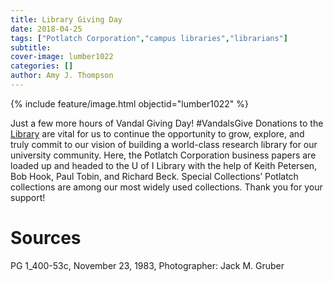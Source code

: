 ```yaml
---
title: Library Giving Day
date: 2018-04-25
tags: ["Potlatch Corporation","campus libraries","librarians"]
subtitle: 
cover-image: lumber1022
categories: []
author: Amy J. Thompson
---
```


{% include feature/image.html objectid="lumber1022" %}

Just a few more hours of Vandal Giving Day! #VandalsGive Donations to the [Library](https://vandalsgive.uidaho.edu/giving-day/4826) are vital for us to continue the opportunity to grow, explore, and truly commit to our vision of building a world-class research library for our university community. Here, the Potlatch Corporation business papers are loaded up and headed to the U of I Library with the help of Keith Petersen, Bob Hook, Paul Tobin, and Richard Beck. Special Collections’ Potlatch collections are among our most widely used collections. Thank you for your support!

# Sources

PG 1_400-53c, November 23, 1983, Photographer: Jack M. Gruber